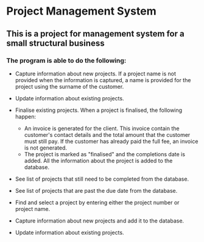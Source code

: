 # Project Management System

## This is a project for management system for a small structural business

### The program is able to do the following:

* Capture information about new projects. If a project name is not provided when the information is captured, a name is provided for the project       using the surname of the customer.

* Update information about existing projects. 

* Finalise existing projects. When a project is finalised, the following happen:

  * An invoice is generated for the client. This invoice contain the customer's contact details and the total amount that the customer must still         pay. If the customer has already paid the full fee, an invoice is not generated.
  * The project is marked as "finalised" and the completions date is added. All the information about the project is added to the database.

* See list of projects that still need to be completed from the database.

* See list of projects that are past the due date from the database.

* Find and select a project by entering either the project number or project name.

* Capture information about new projects and add it to the database.

* Update information about existing projects.
